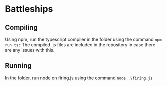 # Battleships
## Compiling
Using npm, run the typescript compiler in the folder using the command `npm run tsc`
The compiled .js files are included in the repository in case there are any issues with this.
## Running
In the folder, run node on firing.js using the command `node .\firing.js`
